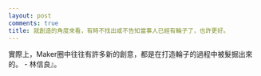 ```yaml
---
layout: post
comments: true
title: 就創造的角度來看，有時不找出或不告知當事人已經有輪子了，也許更好。
---
```




實際上，Maker圈中往往有許多新的創意，都是在打造輪子的過程中被髮掘出來的。 - 林信良』。

